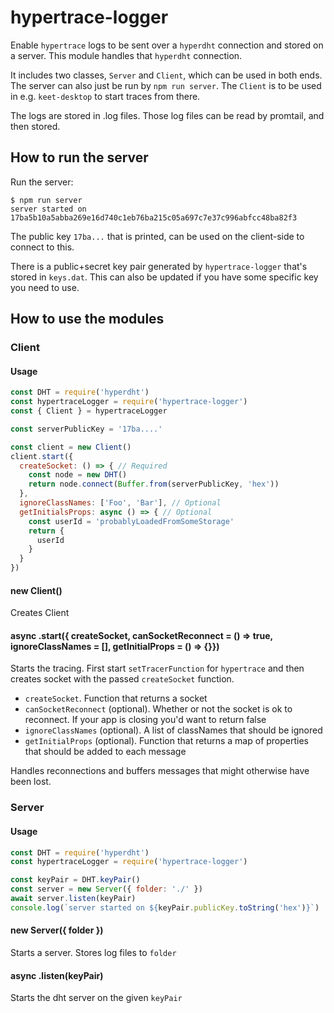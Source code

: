 # hypertrace-logger

Enable `hypertrace` logs to be sent over a `hyperdht` connection and stored on a server. This module handles that `hyperdht` connection.

It includes two classes, `Server` and `Client`, which can be used in both ends. The server can also just be run by `npm run server`. The `Client` is to be used in e.g. `keet-desktop` to start traces from there.

The logs are stored in .log files. Those log files can be read by promtail, and then stored.

## How to run the server

Run the server:

```
$ npm run server
server started on 17ba5b10a5abba269e16d740c1eb76ba215c05a697c7e37c996abfcc48ba82f3
```

The public key `17ba...` that is printed, can be used on the client-side to connect to this.

There is a public+secret key pair generated by `hypertrace-logger` that's stored in `keys.dat`. This can also be updated if you have some specific key you need to use.

## How to use the modules

### Client

#### Usage

``` js
const DHT = require('hyperdht')
const hypertraceLogger = require('hypertrace-logger')
const { Client } = hypertraceLogger

const serverPublicKey = '17ba....'

const client = new Client()
client.start({
  createSocket: () => { // Required
    const node = new DHT()
    return node.connect(Buffer.from(serverPublicKey, 'hex'))
  },
  ignoreClassNames: ['Foo', 'Bar'], // Optional
  getInitialsProps: async () => { // Optional
    const userId = 'probablyLoadedFromSomeStorage'
    return {
      userId
    }
  }
})

```

#### new Client()

Creates Client

#### async .start({ createSocket, canSocketReconnect = () => true, ignoreClassNames = [], getInitialProps = () => {}})

Starts the tracing. First start `setTracerFunction` for `hypertrace` and then creates socket with the passed `createSocket` function.

- `createSocket`. Function that returns a socket
- `canSocketReconnect` (optional). Whether or not the socket is ok to reconnect. If your app is closing you'd want to return false
- `ignoreClassNames` (optional). A list of classNames that should be ignored
- `getInitialProps` (optional). Function that returns a map of properties that should be added to each message

Handles reconnections and buffers messages that might otherwise have been lost.

### Server

#### Usage

```js
const DHT = require('hyperdht')
const hypertraceLogger = require('hypertrace-logger')

const keyPair = DHT.keyPair()
const server = new Server({ folder: './' })
await server.listen(keyPair)
console.log(`server started on ${keyPair.publicKey.toString('hex')}`)
```

#### new Server({ folder })

Starts a server. Stores log files to `folder`

#### async .listen(keyPair)

Starts the dht server on the given `keyPair`
